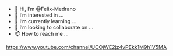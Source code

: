 - 👋 Hi, I’m @Felix-Medrano
- 👀 I’m interested in ...
- 🌱 I’m currently learning ...
- 💞️ I’m looking to collaborate on ...
- 📫 How to reach me ...

<!---
Felix-Medrano/Felix-Medrano is a ✨ special ✨ repository because its `README.md` (this file) appears on your GitHub profile.
You can click the Preview link to take a look at your changes.
--->

https://www.youtube.com/channel/UCOjWE2jz4vPEkk1M9h1V5MA
